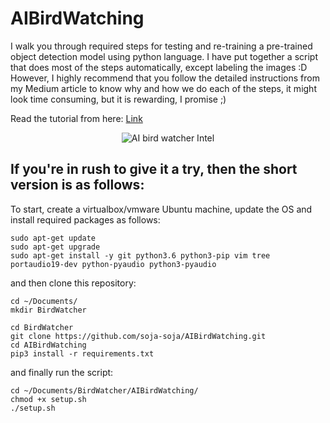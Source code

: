 # AIBirdWatching

I walk you through required steps for testing and re-training a pre-trained object detection model using python language. I have put together a script that does most of the steps automatically, except labeling the images :D However, I highly recommend that you follow the detailed instructions from my Medium article to know why and how we do each of the steps, it might look time consuming, but it is rewarding, I promise ;)

Read the tutorial from here: [Link](https://medium.com/@itsoja/smart-bird-watcher-customizing-pre-trained-ai-models-to-detect-birds-of-interest-dca1202bfbdf)
<p align="center">
 <img src="https://miro.medium.com/max/600/1*mJzFUfkb1vo4x8e_Xz7UOQ.png" align="center" alt="AI bird watcher Intel ">
</p>

## If you're in rush to give it a try, then the short version is as follows:

To start, create a virtualbox/vmware Ubuntu machine, update the OS and install required packages as follows:
```
sudo apt-get update
sudo apt-get upgrade
sudo apt-get install -y git python3.6 python3-pip vim tree portaudio19-dev python-pyaudio python3-pyaudio
```

and then clone this repository:

```
cd ~/Documents/
mkdir BirdWatcher

cd BirdWatcher
git clone https://github.com/soja-soja/AIBirdWatching.git
cd AIBirdWatching
pip3 install -r requirements.txt
```

and finally run the script:

```
cd ~/Documents/BirdWatcher/AIBirdWatching/
chmod +x setup.sh
./setup.sh
```

